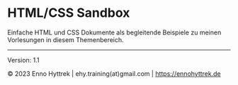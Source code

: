 # HTML/CSS Sandbox
Einfache HTML und CSS Dokumente als begleitende Beispiele zu meinen Vorlesungen in diesem Themenbereich.

---

Version: 1.1

© 2023 Enno Hyttrek | ehy.training(at)gmail.com | https://ennohyttrek.de
